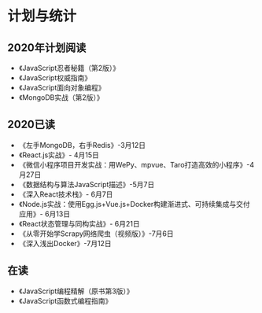 # 计划与统计

## 2020年计划阅读
* 《JavaScript忍者秘籍（第2版）》
* 《JavaScript权威指南》
* 《JavaScript面向对象编程》
* 《MongoDB实战（第2版）》

## 2020已读
* 《左手MongoDB，右手Redis》-3月12日
* 《React.js实战》- 4月15日
* 《微信小程序项目开发实战：用WePy、mpvue、Taro打造高效的小程序》-4月27日
* 《数据结构与算法JavaScript描述》-5月7日
* 《深入React技术栈》- 6月7日
* 《Node.js实战：使用Egg.js+Vue.js+Docker构建渐进式、可持续集成与交付应用》- 6月13日
* 《React状态管理与同构实战》- 6月21日
* 《从零开始学Scrapy网络爬虫（视频版）》-7月6日
* 《深入浅出Docker》-7月12日


## 在读
* 《JavaScript编程精解（原书第3版）》
* 《JavaScript函数式编程指南》
